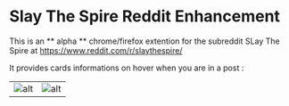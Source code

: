 # Slay The Spire Reddit Enhancement

This is an ** alpha ** chrome/firefox extention for the subreddit SLay The Spire at https://www.reddit.com/r/slaythespire/

It provides cards informations on hover when you are in a post :

|      |  |
| ---      | ---       |
| ![alt](https://image.noelshack.com/fichiers/2018/06/2/1517930207-before.png) |![alt](https://image.noelshack.com/fichiers/2018/06/2/1517930207-after.png)|

